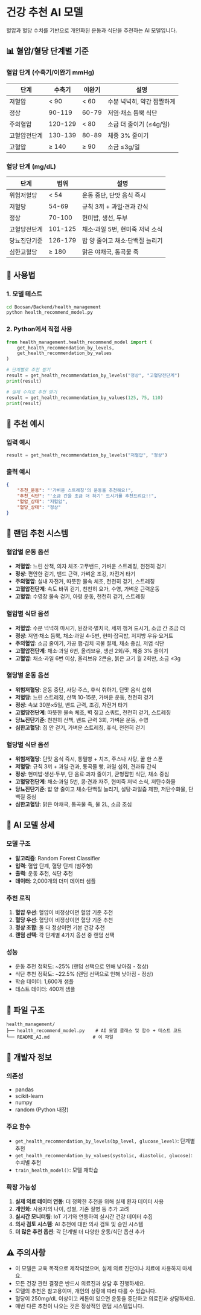 # 건강 추천 AI 모델

혈압과 혈당 수치를 기반으로 개인화된 운동과 식단을 추천하는 AI 모델입니다.

## 📊 혈압/혈당 단계별 기준

### 혈압 단계 (수축기/이완기 mmHg)
| 단계 | 수축기 | 이완기 | 설명 |
|------|--------|--------|------|
| 저혈압 | < 90 | < 60 | 수분 넉넉히, 약간 짭짤하게 |
| 정상 | 90-119 | 60-79 | 저염·채소 듬뿍 식단 |
| 주의혈압 | 120-129 | < 80 | 소금 더 줄이기 (≤4g/일) |
| 고혈압전단계 | 130-139 | 80-89 | 체중 3% 줄이기 |
| 고혈압 | ≥ 140 | ≥ 90 | 소금 ≤3g/일 |

### 혈당 단계 (mg/dL)
| 단계 | 범위 | 설명 |
|------|------|------|
| 위험저혈당 | < 54 | 운동 중단, 단맛 음식 즉시 |
| 저혈당 | 54-69 | 규칙 3끼 + 과일·견과 간식 |
| 정상 | 70-100 | 현미밥, 생선, 두부 |
| 고혈당전단계 | 101-125 | 채소·과일 5번, 현미죽 저녁 소식 |
| 당뇨진단기준 | 126-179 | 밥 양 줄이고 채소·단백질 늘리기 |
| 심한고혈당 | ≥ 180 | 맑은 야채국, 통곡물 죽 |

## 🚀 사용법

### 1. 모델 테스트

```bash
cd Boosan/Backend/health_management
python health_recommend_model.py
```

### 2. Python에서 직접 사용

```python
from health_management.health_recommend_model import (
    get_health_recommendation_by_levels,
    get_health_recommendation_by_values
)

# 단계별로 추천 받기
result = get_health_recommendation_by_levels("정상", "고혈당전단계")
print(result)

# 실제 수치로 추천 받기
result = get_health_recommendation_by_values(125, 75, 110)
print(result)
```

## 🎯 추천 예시

### 입력 예시
```python
result = get_health_recommendation_by_levels("저혈압", "정상")
```

### 출력 예시
```json
{
    "추천_운동": "'가벼운 스트레칭'의 운동을 추천해요!",
    "추천_식단": "'소금 간을 조금 더 하기' 드시기를 추천드려요!!",
    "혈압_상태": "저혈압",
    "혈당_상태": "정상"
}
```

## 🎲 랜덤 추천 시스템

### 혈압별 운동 옵션
- **저혈압**: 느린 산책, 의자 체조·고무밴드, 가벼운 스트레칭, 천천히 걷기
- **정상**: 편안한 걷기, 밴드 근력, 가벼운 조깅, 자전거 타기
- **주의혈압**: 실내 자전거, 따뜻한 물속 체조, 천천히 걷기, 스트레칭
- **고혈압전단계**: 속도 바꿔 걷기, 천천히 요가, 수영, 가벼운 근력운동
- **고혈압**: 수영장 물속 걷기, 아령 운동, 천천히 걷기, 스트레칭

### 혈압별 식단 옵션
- **저혈압**: 수분 넉넉히 마시기, 된장국·멸치국, 세끼 챙겨 드시기, 소금 간 조금 더
- **정상**: 저염·채소 듬뿍, 채소·과일 4-5번, 현미·잡곡밥, 저지방 우유·요거트
- **주의혈압**: 소금 줄이기, 가공 햄·김치 국물 절제, 채소 중심, 저염 식단
- **고혈압전단계**: 채소·과일 6번, 올리브유, 생선 2회/주, 체중 3% 줄이기
- **고혈압**: 채소·과일 6번 이상, 올리브유 2큰술, 붉은 고기 월 2회만, 소금 ≤3g

### 혈당별 운동 옵션
- **위험저혈당**: 운동 중단, 사탕·주스, 휴식 취하기, 단맛 음식 섭취
- **저혈당**: 느린 스트레칭, 산책 10-15분, 가벼운 운동, 천천히 걷기
- **정상**: 속보 30분×5일, 밴드 근력, 조깅, 자전거 타기
- **고혈당전단계**: 따뜻한 물속 체조, 벽 짚고 스쿼트, 천천히 걷기, 스트레칭
- **당뇨진단기준**: 천천히 산책, 밴드 근력 3회, 가벼운 운동, 수영
- **심한고혈당**: 집 안 걷기, 가벼운 스트레칭, 휴식, 천천히 걷기

### 혈당별 식단 옵션
- **위험저혈당**: 단맛 음식 즉시, 통밀빵 + 치즈, 주스나 사탕, 꿀 한 스푼
- **저혈당**: 규칙 3끼 + 과일·견과, 통곡물 빵, 과일 섭취, 견과류 간식
- **정상**: 현미밥·생선·두부, 단 음료·과자 줄이기, 균형잡힌 식단, 채소 중심
- **고혈당전단계**: 채소·과일 5번, 콩·견과 자주, 현미죽 저녁 소식, 저탄수화물
- **당뇨진단기준**: 밥 양 줄이고 채소·단백질 늘리기, 설탕·과일즙 제한, 저탄수화물, 단백질 중심
- **심한고혈당**: 맑은 야채국, 통곡물 죽, 물 2L, 소금 조심

## 🧠 AI 모델 상세

### 모델 구조
- **알고리즘**: Random Forest Classifier
- **입력**: 혈압 단계, 혈당 단계 (범주형)
- **출력**: 운동 추천, 식단 추천
- **데이터**: 2,000개의 더미 데이터 샘플

### 추천 로직
1. **혈압 우선**: 혈압이 비정상이면 혈압 기준 추천
2. **혈당 우선**: 혈당이 비정상이면 혈당 기준 추천
3. **정상 조합**: 둘 다 정상이면 기본 건강 추천
4. **랜덤 선택**: 각 단계별 4가지 옵션 중 랜덤 선택

### 성능
- 운동 추천 정확도: ~25% (랜덤 선택으로 인해 낮아짐 - 정상)
- 식단 추천 정확도: ~22.5% (랜덤 선택으로 인해 낮아짐 - 정상)
- 학습 데이터: 1,600개 샘플
- 테스트 데이터: 400개 샘플

## 📁 파일 구조

```
health_management/
├── health_recommend_model.py    # AI 모델 클래스 및 함수 + 테스트 코드
└── README_AI.md                # 이 파일
```

## 🔧 개발자 정보

### 의존성
- pandas
- scikit-learn
- numpy
- random (Python 내장)

### 주요 함수
- `get_health_recommendation_by_levels(bp_level, glucose_level)`: 단계별 추천
- `get_health_recommendation_by_values(systolic, diastolic, glucose)`: 수치별 추천
- `train_health_model()`: 모델 재학습

### 확장 가능성
1. **실제 의료 데이터 연동**: 더 정확한 추천을 위해 실제 환자 데이터 사용
2. **개인화**: 사용자의 나이, 성별, 기존 질병 등 추가 고려
3. **실시간 모니터링**: IoT 기기와 연동하여 실시간 건강 데이터 수집
4. **의사 검토 시스템**: AI 추천에 대한 의사 검토 및 승인 시스템
5. **더 많은 추천 옵션**: 각 단계별 더 다양한 운동/식단 옵션 추가

## ⚠️ 주의사항

- 이 모델은 교육 목적으로 제작되었으며, 실제 의료 진단이나 치료에 사용하지 마세요.
- 모든 건강 관련 결정은 반드시 의료진과 상담 후 진행하세요.
- 모델의 추천은 참고용이며, 개인의 상황에 따라 다를 수 있습니다.
- 혈당이 250mg/dL 이상이고 케톤이 있으면 운동을 중단하고 의료진과 상담하세요.
- 매번 다른 추천이 나오는 것은 정상적인 랜덤 시스템입니다. 